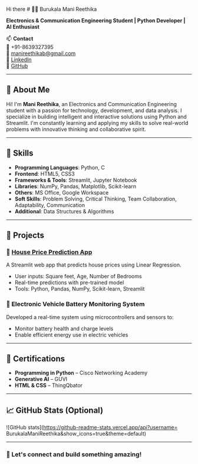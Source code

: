 Hi there # 👩‍💻 Burukala Mani Reethika

**Electronics & Communication Engineering Student | Python Developer | AI Enthusiast**

📫 **Contact**  
📱 +91-8639327395  
📧 manireethikab@gmail.com  
🔗 [LinkedIn](https://linkedin.com/in/burukala-manireethika7)  
🔗 [GitHub](https://github.com/BurukalaManiReethika)

---

## 🧠 About Me

Hi! I'm **Mani Reethika**, an Electronics and Communication Engineering student with a passion for technology, development, and data analysis. I specialize in building intelligent and interactive solutions using Python and Streamlit. I'm constantly learning and applying my skills to solve real-world problems with innovative thinking and collaborative spirit.

---

## 💼 Skills

- **Programming Languages**: Python, C  
- **Frontend**: HTML5, CSS3  
- **Frameworks & Tools**: Streamlit, Jupyter Notebook  
- **Libraries**: NumPy, Pandas, Matplotlib, Scikit-learn  
- **Others**: MS Office, Google Workspace  
- **Soft Skills**: Problem Solving, Critical Thinking, Team Collaboration, Adaptability, Communication  
- **Additional**: Data Structures & Algorithms

---

## 📌 Projects

### 🔹 [House Price Prediction App](https://github.com/manireethika-burukala)  
A Streamlit web app that predicts house prices using Linear Regression.  
- User inputs: Square feet, Age, Number of Bedrooms  
- Real-time predictions with pre-trained model  
- Tools: Python, Pandas, NumPy, Scikit-learn, Streamlit

### 🔹 Electronic Vehicle Battery Monitoring System  
Developed a real-time system using microcontrollers and sensors to:  
- Monitor battery health and charge levels  
- Enable efficient energy use in electric vehicles

---

## 📜 Certifications

- **Programming in Python** – Cisco Networking Academy  
- **Generative AI** – GUVI  
- **HTML & CSS** – ThingQbator  

---

## 📈 GitHub Stats (Optional)

![GitHub stats](https://github-readme-stats.vercel.app/api?username=  BurukalaManiReethika&show_icons=true&theme=default)

---

### 🚀 Let's connect and build something amazing!
